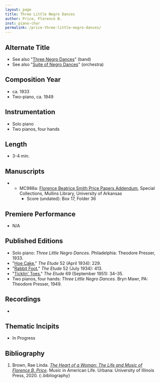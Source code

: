 ```yaml
---
layout: page
title: Three Little Negro Dances
author: Price, Florence B.
inst: piano-char
permalink: /price-three-little-negro-dances/
---
```


## Alternate Title
- See also "[Three Negro Dances](/price-three-negro-dances/)" (band)
- See also "[Suite of Negro Dances](/price-suite-of-negro-dances/)" (orchestra)

## Composition Year
- ca. 1933
- Two-piano, ca. 1949

## Instrumentation
- Solo piano
- Two pianos, four hands

## Length
- 3-4 min.

## Manuscripts
- - MC988a: <a href="https://uark.as.atlas-sys.com/repositories/2/resources/1522" target="_blank">Florence Beatrice Smith Price Papers Addendum</a>, Special Collections, Mullins Library, University of Arkansas
    * Score (undated): Box 17, Folder 36

## Premiere Performance
- N/A

## Published Editions
- Solo piano: *Three Little Negro Dances.* Philadelphia: Theodore Presser, 1933.
- "<a href="https://archive.org/details/EtudeApril1934/page/n10/mode/1up" target="_blank">Hoe Cake.</a>" *The Etude* 52 (April 1934): 229.
- "<a href="https://archive.org/details/EtudeJuly1934/page/n11/mode/1up" target="_blank">Rabbit Foot.</a>" *The Etude* 52 (July 1934): 413.
- "<a href="https://archive.org/details/EtudeSeptember1951/page/n18/mode/1up" target="_blank">Ticklin' Toes.</a>" *The Etude* 69 (September 1951): 34&ndash;35.
- Two pianos, four hands: *Three Little Negro Dances.* Bryn Mawr, PA: Theodore Presser, 1949.

## Recordings
- 

## Thematic Incipits
- In Progress

## Bibliography
1. Brown, Rae Linda. <a href="https://www.worldcat.org/title/1122800180" target="_blank">*The Heart of a Woman: The Life and Music of Florence B. Price*</a>. Music in American Life. Urbana: University of Illinois Press, 2020.
{:.bibliography}
